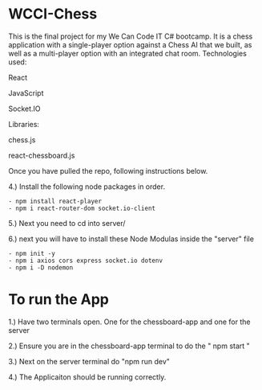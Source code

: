 # WCCI-Chess
This is the final project for my We Can Code IT C# bootcamp. It is a chess application with a single-player option against a Chess AI that we built, as well as a multi-player option with an integrated chat room.
Technologies used:

React

JavaScript

Socket.IO

Libraries:

chess.js

react-chessboard.js

Once you have pulled the repo, following instructions below.

4.) Install the following node packages in order.

    - npm install react-player
    - npm i react-router-dom socket.io-client

5.) Next you need to cd into server/ 

6.) next you will have to install these Node Modulas inside the "server" file
    
    - npm init -y
    - npm i axios cors express socket.io dotenv
    - npm i -D nodemon

# To run the App

1.) Have two terminals open. One for the chessboard-app and one for the server

2.) Ensure you are in the chessboard-app terminal to do the " npm start "

3.) Next on the server terminal do "npm run dev"

4.) The Applicaiton should be running correctly.
